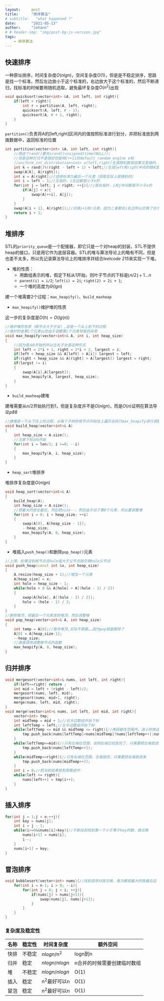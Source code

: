 ```yaml
---
layout:     post
title:      "排序算法"
# subtitle:   "what happened ?"
date:       "2021-05-13"
author:     "Johann"
# # header-img: "img/post-bg-js-version.jpg"
tags:
    - 排序算法
---
```


## 快速排序
一种原址排序，时间复杂度$O(nlgn)$，空间复杂度$O(1)$，但是是不稳定排序，思路是找一个标准，然后左边放小于这个标准的，右边放大于这个标准的，然后不断递归，找标准的时候要用随机选取，避免最坏复杂度$O(n^2)$出现
```C++
void quicksort(vector<int> &A, int left, int right){
    if(left < right){
        int r = partition(A, left, right);
        quicksort(A, left, r - 1);
        quicksort(A, r + 1, right);
    }
}
```
`partition()`负责将A的[left,right]区间内的值按照标准进行划分，并把标准放到两拨数据中，返回标准的位置
```C++
int partition(vector<int> &A, int left, int right){
    //用这个rand()要先srand((unsigned)time(NULL));
    //但是这种方式不是很好但是用C++11的default_random_engine e和
    //uniform_int_distribution<int> u(left,right)生成随机数其结果又是错的...不知道为什么
    int k = rand()%(right - left + 1) + left;//生成left和right中间的随机数（包含两端）
    swap(A[k], A[right]);
    int x = A[right];//选择标准为最后一个元素（但是实际上是随机的）
    int i = left - 1;//左指针，i左边都是小于x的
    for(int j = left; j < right; ++j){//j是右指针，i和j中间都是不小于x的
        if(A[j] < x){
            swap(A[++i], A[j]);
        }
    }
    swap(A[i + 1], A[right]);//交换i+1和r元素，因为二者都在i右边所以交换了也不会影响[ij之间都是大于等于i的i左边都是小于i的]这个结论
    return i + 1;
}
```
## 堆排序
STL的`priority_queue`是一个配接器，即它只是一个对heap的封装，STL不提供heap的接口，只是用它作为底层容器。STL的堆与算法导论上的略有不同，但是也差不太多，所以先记录算法导论上的堆排序并结合*leetcode 215*来实现一下堆。

- 堆的性质：
  - 用数组表示的堆，假定下标从1开始，则叶子节点的下标是$\lfloor n/2\rfloor+1...n$
  - `parent(i) = i/2`; `left(i) = 2i`; `right(2) = 2i + 1`;
  - 一个堆的高度为$\Theta(lgn)$

建一个堆需要2个过程：`max_heapify()`、`build_maxheap`

- `max_heapify()`维护堆的性质  

这一步的复杂度是$O(h) = O(lg(n))$
```C++
//维护堆的性质（根节点大于子女）,这是一个从上到下的过程
//维护的是第i个元素以及由于调整第i个元素导致的异常
void max_heapify(vector<int>& A, int i, int heap_size)
{
    //因为是从0开始的所以左右子女是这种形式
    int left = 2*i + 1, right = 2*i + 2, largest = i;
    if(left < heap_size && A[left] > A[i]) largest = left;
    if(right < heap_size && A[right] > A[largest]) largest = right;
    if(largst != i)
    {
        swap(A[i],A[largest]);
        max_heapify(A, largest, heap_size);
    }
}
```
- `build_maxheap`建堆

建堆需要从$n/2$开始执行到1，但是复杂度并不是$O(nlgn)$，而是$O(n)$证明在算法导论*p88*

```C++
//建堆是一个从下往上的过程，从每个子树的根节点开始往上遍历去执行max_heapify进行调整
void build_heap(vector<int>& A)
{
    int heap_size = A.size();
    //注意下标从0开始
    for(int i = len/2; i >=0; --i)
    {
        max_heapify(A, i, heap_size);
    }
}
```
- `heap_sort`堆排序

堆排序复杂度是$O(nlgn)$
```C++
void heap_sort(vector<int>& A)
{
    build_heap(A);
    int heap_size = A.size();
    //把最大的放在最后，然后把size--，然后由于动了第0个元素，所以要调整堆
    for(int i = 0; i < heap_size; ++i)
    {
        swap(A[0], A[heap_size - 1]);
        --heap_size;
        max_heapify(A, 0, heap_size);
    }
}
```

- 堆插入`push_heap()`和删除`pop_heap()`元素
```C++
//上溯，如果没到根节点且hole值大于父节点就交换hole父节点
void push_heap(const int &x, int heap_size)
{
    A.resize(heap_size + 1);//增加一个元素
    A[heap_size] = x;
    int hole = heap_size - 1;
    while(hole > 0 && A[hole] > A[(hole - 1) / 2])
    {
        swap(A[hole], A[(hole - 1) / 2]);
        hole = (hole - 1) / 2;
    }
}
//删除堆顶，把最后一个元素放到堆顶，然后调整堆
void pop_heap(vector<int>& A, int heap_size)
{
    int temp = A[0];//暂存堆顶,实际不需要……因为pop就是删除了
    A[0] = A[heap_size-1];
    --heap_size;
    //直接调用调整根节点的函数
    max_heapify(A, 0, heap_size);
}
```
## 归并排序
```C++
void mergesort(vector<int>& nums, int left, int right){
    if(left==right) return ;
    int mid = left + (right - left)/2;
    mergesort(nums, left, mid);
    mergesort(nums, mid+1, right);
    merge(nums, left, mid, right);
}
void merge(vector<int>& nums, int left, int mid, int right){
    vector<int> tmp;
    int midTemp = mid + 1;//右半边数组开始下标
    int leftTemp = left;//左半边数组开始下标
    while(leftTemp <= mid && midTemp <= right){//两段都在范围内，选小的放进来，并将对应指针+1;
        tmp.push_back(nums[leftTemp]<nums[midTemp]?nums[leftTemp++]:nums[midTemp++]);
    }
    while(leftTemp<=mid){//只有左端在范围，说明右端已经放完了，只需要把左端放进来就行了
        tmp.push_back(nums[leftTemp++]);
    }
    while(midTemp<=right){//只有右端在范围，左端放完，只需要把右端放进来
        tmp.push_back(nums[midTemp++]);
    }
    int i = 0;//把当前结果放到原数组中
    while(left <= right){
        nums[left++] = tmp[i++];
    }
}
```
## 插入排序
```C++
for(int j = 1;j < n;++j){
    int key = nums[j];
    int i = j - 1;
    while(i>=0&&nums[i]>key){//不断往前找到第一个小于等于key的数，做交换
        nums[i+1] = nums[i];
        i--;
    }
    nums[i+1] = key;
}
```
## 冒泡排序
```C++
void bubblesort(vector<int> nums){//找到逆序对就交换，每次都把最大的放最右边
    for(int i = n-1; i > 0; --i){
        for(int j = 0; j < i; ++j){
            if(nums[j] < nums[j+1]){
                swap(nums[j], nums[j+1]);
            }
        }
    }
}
```
### 复杂度及稳定性

| 名称 | 稳定性 | 时间复杂度 | 额外空间 |
|---|---|---|---|
|快排|不稳定|$nlogn$/n<sup>2</sup>|logn到n|
|归并|稳定|$nlogn$/$nlogn$|n合并的时候需要创建临时数组|
|堆|不稳定|$nlogn$/$nlogn$|O(1)|
|插入|稳定|n<sup>2</sup>最好可以n|O(1)|
|冒泡|稳定|n<sup>2</sup>最好可以n|O(1)|
